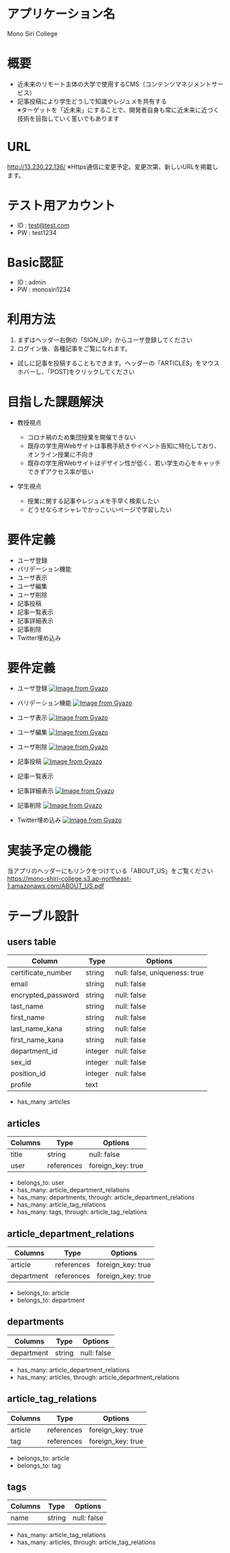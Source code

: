# アプリケーション名
Mono Siri College

# 概要
- 近未来のリモート主体の大学で使用するCMS（コンテンツマネジメントサービス）
- 記事投稿により学生どうしで知識やレジュメを共有する
<br>※ターゲットを「近未来」にすることで、開発者自身も常に近未来に近づく技術を目指していく誓いでもあります

# URL
http://13.230.22.136/
※Https通信に変更予定。変更次第、新しいURLを掲載します。

# テスト用アカウント	
- ID : test@test.com
- PW : test1234

# Basic認証
- ID : admin
- PW : monosiri1234

# 利用方法
1. まずはヘッダー右側の「SIGN_UP」からユーザ登録してください
2. ログイン後、各種記事をご覧になれます。
  - 試しに記事を投稿することもできます。ヘッダーの「ARTICLES」をマウスホバーし、「POST]をクリックしてください

# 目指した課題解決
- 教授視点
  - コロナ禍のため集団授業を開催できない
  - 既存の学生用Webサイトは事務手続きやイベント告知に特化しており、オンライン授業に不向き
  - 既存の学生用Webサイトはデザイン性が低く、若い学生の心をキャッチできずアクセス率が低い

- 学生視点
  - 授業に関する記事やレジュメを手早く検索したい
  - どうせならオシャレでかっこいいページで学習したい

# 要件定義
- ユーザ登録
- バリデーション機能
- ユーザ表示
- ユーザ編集
- ユーザ削除
- 記事投稿
- 記事一覧表示
- 記事詳細表示
- 記事削除
- Twitter埋め込み

# 要件定義
- ユーザ登録
[![Image from Gyazo](https://i.gyazo.com/62aaa53470f7ff5e80e8acd5a93f7e33.gif)](https://gyazo.com/62aaa53470f7ff5e80e8acd5a93f7e33)

- バリデーション機能
[![Image from Gyazo](https://i.gyazo.com/ea4455495c999e9c0d416cb3f36052a8.gif)](https://gyazo.com/ea4455495c999e9c0d416cb3f36052a8)

- ユーザ表示
[![Image from Gyazo](https://i.gyazo.com/8c15c2ceddf8bf56db6e11719af0312c.gif)](https://gyazo.com/8c15c2ceddf8bf56db6e11719af0312c)

- ユーザ編集
[![Image from Gyazo](https://i.gyazo.com/57d5dc9f0a8458085ac7f991314b1080.gif)](https://gyazo.com/57d5dc9f0a8458085ac7f991314b1080)

- ユーザ削除
[![Image from Gyazo](https://i.gyazo.com/b2952c2dfca41c6c28d2fa1a2c38a1a3.gif)](https://gyazo.com/b2952c2dfca41c6c28d2fa1a2c38a1a3)

- 記事投稿
[![Image from Gyazo](https://i.gyazo.com/8a6c262eea50870158dcc3440807f00e.gif)](https://gyazo.com/8a6c262eea50870158dcc3440807f00e)

- 記事一覧表示
- 記事詳細表示
[![Image from Gyazo](https://i.gyazo.com/752854ba7ffd9c8e6516beed1b4363fe.gif)](https://gyazo.com/752854ba7ffd9c8e6516beed1b4363fe)

- 記事削除
[![Image from Gyazo](https://i.gyazo.com/0fdf9a0312f9e9bf76e2c4f24f154b35.gif)](https://gyazo.com/0fdf9a0312f9e9bf76e2c4f24f154b35)

- Twitter埋め込み
[![Image from Gyazo](https://i.gyazo.com/3fc640a64a9dd25eada172b512cb961c.gif)](https://gyazo.com/3fc640a64a9dd25eada172b512cb961c)

# 実装予定の機能
当アプリのヘッダーにもリンクをつけている「ABOUT_US」をご覧ください
https://mono-shiri-college.s3.ap-northeast-1.amazonaws.com/ABOUT_US.pdf

# テーブル設計

## users table
| Column             | Type    | Options                       |
| ------------------ | ------- | ----------------------------- |
| certificate_number | string  | null: false, uniqueness: true |
| email              | string  | null: false                   |
| encrypted_password | string  | null: false                   |
| last_name          | string  | null: false                   |
| first_name         | string  | null: false                   |
| last_name_kana     | string  | null: false                   |
| first_name_kana    | string  | null: false                   |
| department_id      | integer | null: false                   |
| sex_id             | integer | null: false                   |
| position_id        | integer | null: false                   |
| profile            | text    |                               |

- has_many :articles

## articles
| Columns | Type       | Options           |
| ------- | ---------- | ----------------- |
| title   | string     | null: false       |
| user    | references | foreign_key: true |

- belongs_to: user
- has_many: article_department_relations
- has_many: departments, through: article_department_relations
- has_many: article_tag_relations
- has_many: tags, through: article_tag_relations

## article_department_relations
| Columns    | Type       | Options           |
| ---------- | ---------- | ----------------- |
| article    | references | foreign_key: true |
| department | references | foreign_key: true |

- belongs_to: article
- belongs_to: department

## departments
| Columns    | Type   | Options     |
| ---------- | ------ | ----------- |
| department | string | null: false |

- has_many: article_department_relations
- has_many: articles, through: article_department_relations

## article_tag_relations
| Columns    | Type       | Options           |
| ---------- | ---------- | ----------------- |
| article    | references | foreign_key: true |
| tag        | references | foreign_key: true |

- belongs_to: article
- belongs_to: tag

## tags
| Columns    | Type   | Options     |
| ---------- | ------ | ----------- |
| name       | string | null: false |

- has_many: article_tag_relations
- has_many: articles, through: article_tag_relations